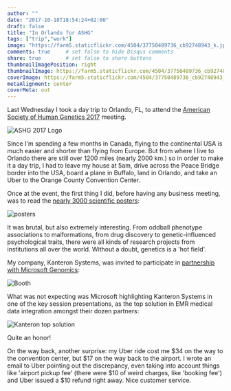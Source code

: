 ```yaml
---
author: ""
date: "2017-10-18T18:54:24+02:00"
draft: false
title: "In Orlando for ASHG"
tags: ["trip","work"]
image: "https://farm5.staticflickr.com/4504/37750489736_cb92748943_k.jpg"
comments: true     # set false to hide Disqus comments
share: true        # set false to share buttons
thumbnailImagePosition: right
thumbnailImage: https://farm5.staticflickr.com/4504/37750489736_cb92748943_k.jpg
coverImage: https://farm5.staticflickr.com/4504/37750489736_cb92748943_k.jpg
metaAlignment: center
coverMeta: out
---
```


Last Wednesday I took a day trip to Orlando, FL, to attend the [American Society of Human Genetics 2017](http://www.ashg.org/2017meeting/)  meeting.

<!--more-->

![ASHG 2017 Logo](http://www.ashg.org/2017meeting/images/template/ASHG-2017-logo-blk.png) 

Since I'm spending a few months in Canada, flying to the continental USA is much easier and shorter than flying from Europe. But from where I live to Orlando there are still over 1200 miles (nearly 2000 km.) so in order to make it a day trip, I had to leave my house at 5am, drive across the Peace Bridge border into the USA, board a plane in Buffalo, land in Orlando, and take an Uber to the Orange County Convention Center.

Once at the event, the first thing I did, before having any business meeting, was to read the [nearly 3000 scientific posters](http://www.ashg.org/2017meeting/listing/PosterSessions.shtml):

![posters](https://farm5.staticflickr.com/4479/37798747471_a4f7e860b8_k.jpg) 

It was brutal, but also extremely interesting. From oddball phenotype associations to malformations, from drug discovery to genetic-influenced psychological traits, there were all kinds of research projects from institutions all over the world. Without a doubt, genetics is a 'hot field'.

My company, Kanteron Systems, was invited to participate in [partnership with Microsoft Genomics](https://enterprise.microsoft.com/en-us/industries/health/genomics/):

![Booth](https://farm5.staticflickr.com/4487/37540681070_e9bb670be5_k.jpg) 

What was not expecting was Microsoft highlighting Kanteron Systems in one of the key session presentations, as the top solution in EMR medical data integration amongst their dozen partners:

![Kanteron top solution](https://farm5.staticflickr.com/4456/37540685170_9dedea9459_k.jpg) 

Quite an honor!

On the way back, another surprise: my Uber ride cost me $34 on the way to the convention center, but $17 on the way back to the airport. I wrote an email to Uber pointing out the discrepancy, even taking into account things like 'airport pickup fee' (there were $10 of weird charges, like 'booking fee') and Uber issued a $10 refund right away. Nice customer service. 